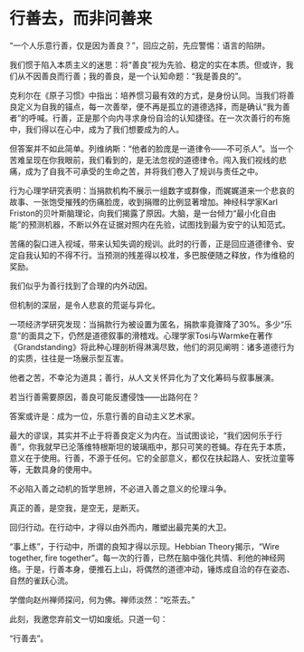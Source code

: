 # 行善去，而非问善来

“一个人乐意行善，仅是因为善良？”，回应之前，先应警惕：语言的陷阱。

我们惯于陷入本质主义的迷思：将“善良”视为先验、稳定的实在本质。但或许，我们从不因善良而行善；我的善良，是一个认知命题：“我是善良的”。

克利尔在《原子习惯》中指出：培养惯习最有效的方式，是身份认同。当我们将善良定义为自我的锚点，每一次善举，便不再是孤立的道德选择，而是确认“我为善者”的呼喊。行善，正是那个向内寻求身份自洽的认知捷径。在一次次善行的布施中，我们得以在心中，成为了我们想要成为的人。

但答案并不如此简单。列维纳斯：“他者的脸庞是一道律令——不可杀人”。当一个苦难呈现在你我眼前，我们看到的，是无法忽视的道德律令。闯入我们视线的悲痛，成为了自我不可承受的生命之苦，并将我们卷入了规训与责任之中。

行为心理学研究表明：当捐款机构不展示一组数字或群像，而娓娓道来一个悲哀的故事、一张饱受摧残的伤痛脸庞，收到捐赠的比例显著增加。神经科学家Karl Friston的贝叶斯脑理论，向我们揭露了原因。大脑，是一台倾力“最小化自由能”的预测机器，不断以外在证据对照内在先验，试图找到最为安宁的认知范式。

苦痛的裂口进入视域，带来认知失调的规训。此时的行善，正是回应道德律令、安定自我认知的不得不行。当预测的残差得以校准，多巴胺便随之释放，作为维稳的奖励。

我们似乎为善行找到了合理的内外动因。

但机制的深层，是令人悲哀的荒诞与异化。

一项经济学研究发现：当捐款行为被设置为匿名，捐款率竟骤降了30%。多少“乐意”的面具之下，仍然是道德叙事的滑稽戏。心理学家Tosi与Warmke在著作《Grandstanding》将此种心理剖析得淋漓尽致，他们的洞见阐明：诸多道德行为的实质，往往是一场展示型互害。

他者之苦，不幸沦为道具；善行，从人文关怀异化为了文化筹码与叙事展演。

若当行善需要原因，善良可能反遭侵蚀——出路何在？

答案或许是：成为一位，乐意行善的自动主义艺术家。

最大的谬误，其实并不止于将善良定义为内在。当试图谈论，“我们因何乐于行善”，你我就早已沦落维特根斯坦的玻璃瓶中，那只可笑的苍蝇。存在先于本质，意义在于使用。行善，不源于任何。它的全部意义，都仅在扶起路人、安抚泣童等等，无数具身的使用中。

不必陷入善之动机的哲学思辨，不必进入善之意义的伦理斗争。

真正的善，是空我，是空无，是断灭。

回归行动。在行动中，才得以由外而内，雕塑出最完美的大卫。

“事上练”，于行动中，所谓的良知才得以示现。Hebbian Theory揭示，“Wire together, fire together”。每一次的行善，已然在脑中强化共情、利他的神经网络。于是，行善本身，便推石上山，将偶然的道德冲动，锤炼成自洽的存在姿态、自然的雀跃心流。

学僧向赵州禅师探问，何为佛。禅师淡然：“吃茶去。”

此刻，我邀您弃前文一切如废纸。只道一句：

“行善去”。